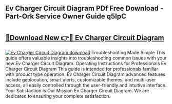 ## Ev Charger Circuit Diagram PDf Free Download - Part-Ork Service Owner Guide q5IpC

# <h2><a href="http://dfntiu9.blite.top/?on=Ev+Charger+Circuit+Diagram">🔗Download New 👉🔴 Ev Charger Circuit Diagram</a></h2>

[![Ev Charger Circuit Diagram download](https://i.imgur.com/lujVjoI.png)](http://dfntiu9.blite.top/?on=Ev+Charger+Circuit+Diagram)
Troubleshooting Made Simple This guide offers valuable insights into troubleshooting common issues with your new Ev Charger Circuit Diagram. Operating Instructions for Professionals Ev Charger Circuit Diagram This guide is intended for professionals familiar with product type operation. Ev Charger Circuit Diagram advanced features include geolocation, smart alerts, customizable themes, and multi-user access, all easily controlled through the user-friendly and intuitive interface. Your Satisfaction is Our Mission Ev Charger Circuit Diagram. We are dedicated to ensuring your complete satisfaction.
